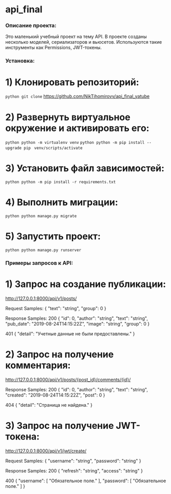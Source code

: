 # api_final
### Описание проекта:
Это маленький учебный проект на тему API. В проекте созданы несколько моделей, сериализаторов и вьюсетов. Используются такие инструменты как Permissions, JWT-токены.
### Установка:
# 1) Клонировать репозиторий:
```python git clone``` https://github.com/NikTihomirovv/api_final_yatube
# 2) Развернуть виртуальное окружение и активировать его:
```python python -m virtualenv venv```
```python python -m pip install --upgrade pip ```
```venv/scripts/activate ```
# 3) Установить файл зависимостей:
```python python -m pip install -r requirements.txt```
# 4) Выполнить миграции:
```python python manage.py migrate```
# 5) Запустить проект:
```python python manage.py runserver```

### Примеры запросов к API:

# 1) Запрос на создание публикации:
http://127.0.0.1:8000/api/v1/posts/

Request Samples:
{
  "text": "string",
  "group": 0
}

Response Samples:
200
{
  "id": 0,
  "author": "string",
  "text": "string",
  "pub_date": "2019-08-24T14:15:22Z",
  "image": "string",
  "group": 0
}

401
{
  "detail": "Учетные данные не были предоставлены."
}

# 2) Запрос на получение комментария:
http://127.0.0.1:8000/api/v1/posts/{post_id}/comments/{id}/

Response Samples:
200
{
  "id": 0,
  "author": "string",
  "text": "string",
  "created": "2019-08-24T14:15:22Z",
  "post": 0
}

404
{
  "detail": "Страница не найдена."
}

# 3) Запрос на получение JWT-токена:
http://127.0.0.1:8000/api/v1/jwt/create/

Request Samples:
{
  "username": "string",
  "password": "string"
}

Response Samples:
200
{
  "refresh": "string",
  "access": "string"
}

400
{
  "username": [
    "Обязательное поле."
  ],
  "password": [
    "Обязательное поле."
  ]
}